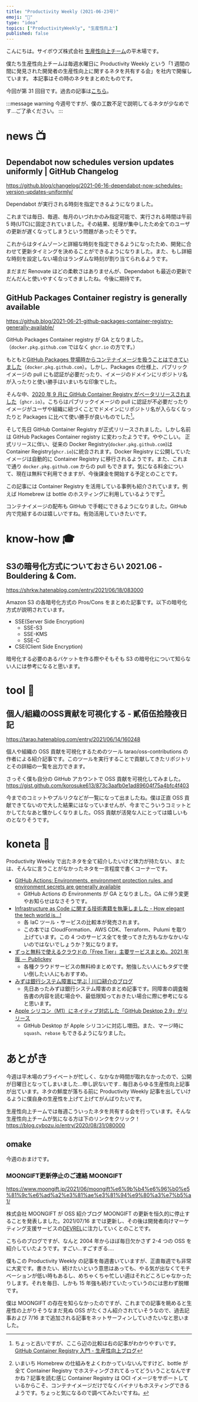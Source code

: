 ```yaml
---
title: "Productivity Weekly (2021-06-23号)"
emoji: "🍭"
type: "idea"
topics: ["ProductivityWeekly", "生産性向上"]
published: false
---
```


こんにちは。サイボウズ株式会社 [生産性向上チーム](https://blog.cybozu.io/entry/2020/08/31/080000)の平木場です。

僕たち生産性向上チームは毎週水曜日に Productivity Weekly という「1 週間の間に発見された開発者の生産性向上に関するネタを共有する会」を社内で開催しています。
本記事はその時のネタをまとめたものです。

今回が第 31 回目です。過去の記事は[こちら](https://zenn.dev/topics/productivityweekly)。

:::message warning
今週号ですが、僕の工数不足で説明してるネタが少なめです...ご了承ください。
:::

# news 📺

## Dependabot now schedules version updates uniformly | GitHub Changelog
https://github.blog/changelog/2021-06-16-dependabot-now-schedules-version-updates-uniformly/

Dependabot が実行される時刻を指定できるようになりました。

これまでは毎日、毎週、毎月のいづれかのみ指定可能で、実行される時間は午前 5 時(UTC)に固定されていました。その結果、処理が集中したため全てのユーザの更新が遅くなってしまうという問題があったそうです。

これからはタイムゾーンと詳細な時刻を指定できるようになったため、開発に合わせて更新タイミングを決めることができるようになりました。また、もし詳細な時刻を設定しない場合はランダムな時刻が割り当てられるようです。

まだまだ Renovate ほどの柔軟さはありませんが、Dependabot も最近の更新でだんだんと使いやすくなってきましたね。今後に期待です。

## GitHub Packages Container registry is generally available
https://github.blog/2021-06-21-github-packages-container-registry-generally-available/

GitHub Packages Container registry が GA となりました。（`docker.pkg.github.com` ではなく `ghcr.io` の方です。）

もともと[GitHub Packages 登場時からコンテナイメージを扱うことはできていました](https://github.blog/2019-05-10-introducing-github-package-registry/)（`docker.pkg.github.com`）。しかし、Packages の仕様上、パブリックイメージの pull にも認証が必要だったり、イメージのドメインにリポジトリ名が入ったりと使い勝手はいまいちな印象でした。

そんな中、[2020 年 9 月に GitHub Container Registry がベータリリースされました](https://github.blog/2020-09-01-introducing-github-container-registry/)（`ghcr.io`）。こちらはパブリックイメージの pull に認証が不必要だったりイメージがユーザや組織に紐づくことでドメインにリポジトリ名が入らなくなったりと Packages に比べて使い勝手が良いものでした[^compare]。

そして先日 GitHub Container Registry が正式リリースされました。しかし名前は GitHub Packages Container registry に変わったようです。ややこしい。
正式リリースに伴い、従来の Docker Registry(`docker.pkg.github.com`)は Container Registry(`ghcr.io`)に統合されます。Docker Registry に公開していたイメージは自動的に Container Registry に移行されるようです。また、これまで通り `docker.pkg.github.com` からの pull もできます。気になる料金について、現在は無料で利用できますが、今後課金を開始する予定とのことです。

この記事には Container Registry を活用している事例も紹介されています。例えば Homebrew は bottle のホスティングに利用しているようです[^brew]。

コンテナイメージの配布も GitHub で手軽にできるようになりました。GitHub 内で完結するのは嬉しいですね。有効活用していきたいです。

[^compare]: ちょっと古いですが、ここら辺の比較は右の記事がわかりやすいです。[GitHub Container Registry 入門 - 生産性向上ブログ](https://www.kaizenprogrammer.com/entry/2020/09/03/060236#GitHub-Packages-と-GitHub-Container-Registry)

[^brew]: いまいち Homebrew の仕組みをよくわかっていないんですけど、bottle が全て Container Registry でホスティングされてるってどういうことなんですかね？記事を読む感じ Container Registry は OCI イメージをサポートしているからこそ、コンテナイメージだけでなくバイナリもホスティングできるようです。ちょっと気になるので調べてみたいですね。

# know-how 🎓

## S3の暗号化方式についておさらい 2021.06 - Bouldering & Com.
https://shrkw.hatenablog.com/entry/2021/06/18/083000

Amazon S3 の各暗号化方式の Pros/Cons をまとめた記事です。以下の暗号化方式が説明されています。

- SSE(Server Side Encryption)
  - SSE-S3
  - SSE-KMS
  - SSE-C
- CSE(Client Side Encryption)

暗号化する必要のあるバケットを作る際やそもそも S3 の暗号化について知らない人には参考になると思います。

# tool 🔨

## 個人/組織のOSS貢献を可視化する - 貳佰伍拾陸夜日記
https://tarao.hatenablog.com/entry/2021/06/14/160248

個人や組織の OSS 貢献を可視化するためのツール tarao/oss-contributions の作者による紹介記事です。このツールを実行することで貢献してきたリポジトリとその詳細の一覧を出力できます。

さっそく僕も自分の GitHub アカウントで OSS 貢献を可視化してみました。
https://gist.github.com/korosuke613/873c3aafb0e1ad89604f75a4bfc4f403

今までのコミットやプルリクなどが一覧になって出ましたね。僕は正直 OSS 貢献できてないので大した結果にはなっていませんが、今までこういうコミットとかしてたなあと懐かしくなりました。OSS 貢献が活発な人にとっては嬉しいものとなりそうです。


# koneta 🍘
Productivity Weekly で出たネタを全て紹介したいけど体力が持たない、または、そんなに言うことがなかったネタを一言程度で書くコーナーです。

- [GitHub Actions: Environments, environment protection rules, and environment secrets are generally available](https://github.blog/changelog/2021-06-22-github-actions-environments-environment-protection-rules-and-environment-secrets-are-generally-available/)
  - GitHub Actions の Environments が GA となりました。GA に伴う変更やお知らせはなさそうです。
- [Infrastructure as Code に関する技術書籍を執筆しました - How elegant the tech world is...!](https://iselegant.hatenablog.com/entry/2021/06/19/231213)
  - 各 IaC ツール・サービスの比較本が発売されます。
  - この本では CloudFormation、AWS CDK、Terraform、Pulumi を取り上げています。この 4 つのサービス全てを使ってきた方もなかなかいないのではないでしょうか？気になります。
- [ずっと無料で使えるクラウドの「Free Tier」主要サービスまとめ。2021 年版 － Publickey](https://www.publickey1.jp/blog/21/free_tier2021.html)
  - 各種クラウドサービスの無料枠まとめです。勉強したい人にもタダで使い倒したい人にもおすすめ。
- [みずほ銀行システム障害に学ぶ | 川口耕介のブログ](https://ja.kohsuke.org/software/mizuho-outage/)
  - 先日あったみずほ銀行システム障害のまとめ記事です。同障害の調査報告書の内容を読む場合や、最低限知っておきたい場合に際に参考になると思います。
- [Apple シリコン（M1）にネイティブ対応した「GitHub Desktop 2.9」がリリース](https://forest.watch.impress.co.jp/docs/news/1333014.html)
  - GitHub Desktop が Apple シリコンに対応し増田。また、マージ時に `squash`、`rebase` もできるようになりました。


# あとがき
今週は平木場のプライベートが忙しく、なかなか時間が取れなかったので、公開が日曜日となってしまいました...申し訳ないです..
毎日あらゆる生産性向上記事が出ています。ネタの鮮度が落ちる前に Productivity Weekly 記事を出していけるように僕自身の生産性を上げて上げてがんばりたいです。

生産性向上チームでは毎週こういったネタを共有する会を行っています。そんな生産性向上チームが気になる方は下のリンクをクリック！
https://blog.cybozu.io/entry/2020/08/31/080000

## omake
今週のおまけです。

### MOONGIFT更新停止のご連絡 MOONGIFT
https://www.moongift.jp/2021/06/moongift%e6%9b%b4%e6%96%b0%e5%81%9c%e6%ad%a2%e3%81%ae%e3%81%94%e9%80%a3%e7%b5%a1/

株式会社 MOONGIFT が OSS 紹介ブログ MOONGIFT の更新を恒久的に停止することを発表しました。2021/07/16 までは更新し、その後は開発者向けマーケティング支援サービスの[DEVREL](http://devrel.jp/)に注力していくとのことです。

こちらのブログですが、なんと 2004 年からほぼ毎日欠かさず 2-4 つの OSS を紹介していたようです。すごい...すごすぎる....

僕もこの Productivity Weekly の記事を毎週書いていますが、正直毎週でも非常に大変です。書きたい、続けたいという意思はあっても、やる気が出なくてモチベーションが低い時もあるし、めちゃくちゃ忙しい週はそれどころじゃなかったりします。それを毎日、しかも 15 年強も続けていたっていうのには思わず脱帽です。

僕は MOONGIFT の存在を知らなかったのですが、これまでの記事を眺めると生産性の上がりそうなまだ見ぬ OSS がたくさん紹介されていそうなので、過去記事および 7/16 まで追加される記事をネットサーフィンしていきたいなと思いました。

